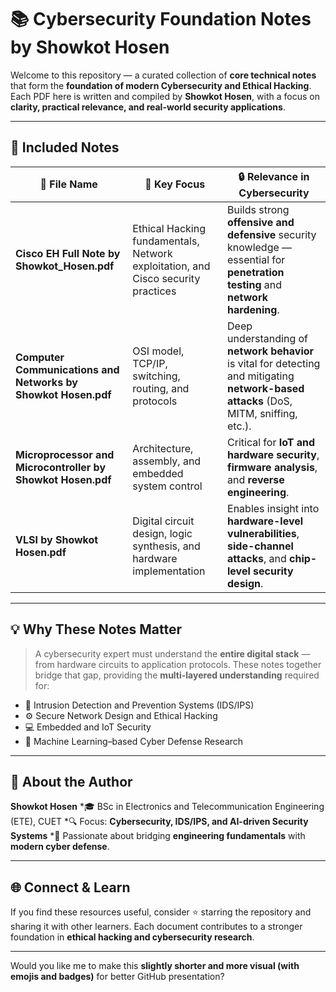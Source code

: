 
# 📚 Cybersecurity Foundation Notes by Showkot Hosen

Welcome to this repository — a curated collection of **core technical notes** that form the **foundation of modern Cybersecurity and Ethical Hacking**.
Each PDF here is written and compiled by **Showkot Hosen**, with a focus on **clarity, practical relevance, and real-world security applications**.

---

## 📘 Included Notes

| 📄 File Name                                                  | 🧩 Key Focus                                                                     | 🔒 Relevance in Cybersecurity                                                                                                           |
| ------------------------------------------------------------- | -------------------------------------------------------------------------------- | --------------------------------------------------------------------------------------------------------------------------------------- |
| **Cisco EH Full Note by Showkot_Hosen.pdf**                   | Ethical Hacking fundamentals, Network exploitation, and Cisco security practices | Builds strong **offensive and defensive** security knowledge — essential for **penetration testing** and **network hardening**.         |
| **Computer Communications and Networks by Showkot Hosen.pdf** | OSI model, TCP/IP, switching, routing, and protocols                             | Deep understanding of **network behavior** is vital for detecting and mitigating **network-based attacks** (DoS, MITM, sniffing, etc.). |
| **Microprocessor and Microcontroller by Showkot Hosen.pdf**   | Architecture, assembly, and embedded system control                              | Critical for **IoT and hardware security**, **firmware analysis**, and **reverse engineering**.                                         |
| **VLSI by Showkot Hosen.pdf**                                 | Digital circuit design, logic synthesis, and hardware implementation             | Enables insight into **hardware-level vulnerabilities**, **side-channel attacks**, and **chip-level security design**.                  |

---

## 💡 Why These Notes Matter

> A cybersecurity expert must understand the **entire digital stack** — from hardware circuits to application protocols.
> These notes together bridge that gap, providing the **multi-layered understanding** required for:

* 🔐 Intrusion Detection and Prevention Systems (IDS/IPS)
* ⚙️ Secure Network Design and Ethical Hacking
* 💻 Embedded and IoT Security
* 🧠 Machine Learning–based Cyber Defense Research

---

## 🧠 About the Author

**Showkot Hosen**
*🎓 BSc in Electronics and Telecommunication Engineering (ETE), CUET
*🔍 Focus: **Cybersecurity, IDS/IPS, and AI-driven Security Systems**
*💬 Passionate about bridging **engineering fundamentals** with **modern cyber defense**.

---

## 🌐 Connect & Learn

If you find these resources useful, consider ⭐ starring the repository and sharing it with other learners.
Each document contributes to a stronger foundation in **ethical hacking and cybersecurity research**.

---

Would you like me to make this **slightly shorter and more visual (with emojis and badges)** for better GitHub presentation?
